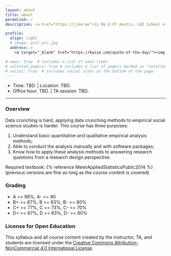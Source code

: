 ```yaml
---
layout: about
title: about
permalink: /
description: <a href="https://jima.me">Ji Ma @ UT Austin, LBJ School of Public Affairs </a> #<a href="#">Affiliations</a>. Address. Contacts. Moto. Etc.

profile:
  align: right
  # image: prof_pic.jpg
  address: >
    <a target="_blank" href="https://kwize.com/quote-of-the-day/"><img style="width:300px;" src="https://kwize.com/pics/Quote-of-the-Day-3-0.jpg" alt="Quote of the Day"></a>

# news: true  # includes a list of news items
# selected_papers: true # includes a list of papers marked as "selected={true}"
# social: true  # includes social icons at the bottom of the page
---
```


<!-- - Instructor: [Prof. Ji Ma](https://jima.me) -->
- Time: TBD. | Location: TBD.
- Office hour: TBD. | TA session: TBD.

---

### Overview

Data crunching is hard, applying data crunching methods to empirical social science studies is harder. This course has three purposes: 

1. Understand basic quantitative and qualitative empirical analysis methods;
2. Able to conduct the analysis manually and with software packages;
3. Know how to apply these analysis methods to answering research questions from a research design perspective.

Required textbook: {% reference MeierAppliedStatisticsPublic2014 %} (previous versions are fine as long as the course content is covered)


### Grading

<!-- See a list of [Assignments](/assignments/) -->

- A >= 98%, A- >= 90
- B+ >= 87%, B >= 83%, B- >= 80%
- C+ >= 77%, C >= 73%, C- >= 70%
- D+ >= 67%, D >= 63%, D- >= 60%

### License for Open Education

This syllabus and all course content created by the instructor, TA, and students are licensed under the [Creative Commons Attribution-NonCommercial 4.0 International License](https://creativecommons.org/licenses/by-nc/4.0/).


<!-- Write your biography here. Tell the world about yourself. Link to your favorite [subreddit](http://reddit.com){:target="\_blank"}. You can put a picture in, too. The code is already in, just name your picture `prof_pic.jpg` and put it in the `img/` folder.

Put your address / P.O. box / other info right below your picture. You can also disable any these elements by editing `profile` property of the YAML header of your `_pages/about.md`. Edit `_bibliography/papers.bib` and Jekyll will render your [publications page](/al-folio/publications/) automatically.

Link to your social media connections, too. This theme is set up to use [Font Awesome icons](http://fortawesome.github.io/Font-Awesome/){:target="\_blank"} and [Academicons](https://jpswalsh.github.io/academicons/){:target="\_blank"}, like the ones below. Add your Facebook, Twitter, LinkedIn, Google Scholar, or just disable all of them. -->
